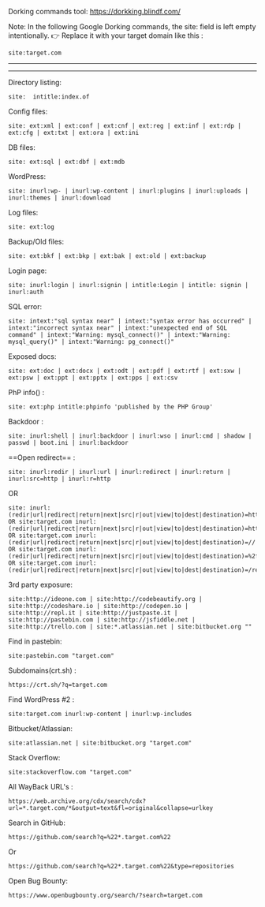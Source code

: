 
Dorking commands tool:
https://dorkking.blindf.com/

Note: In the following Google Dorking commands, the site: field is left empty intentionally.
👉 Replace it with your target domain like this :
```
site:target.com
```

-----

----


Directory listing:
```
site:  intitle:index.of
```


Config files:
```
site: ext:xml | ext:conf | ext:cnf | ext:reg | ext:inf | ext:rdp | ext:cfg | ext:txt | ext:ora | ext:ini
```



DB files:
```
site: ext:sql | ext:dbf | ext:mdb
```


WordPress:
```
site: inurl:wp- | inurl:wp-content | inurl:plugins | inurl:uploads | inurl:themes | inurl:download
```


Log files:
```
site: ext:log
```


Backup/Old files:
```
site: ext:bkf | ext:bkp | ext:bak | ext:old | ext:backup
```



Login page:
```
site: inurl:login | inurl:signin | intitle:Login | intitle: signin | inurl:auth
```



SQL error:
```
site: intext:"sql syntax near" | intext:"syntax error has occurred" | intext:"incorrect syntax near" | intext:"unexpected end of SQL command" | intext:"Warning: mysql_connect()" | intext:"Warning: mysql_query()" | intext:"Warning: pg_connect()"
```





Exposed docs:
```
site: ext:doc | ext:docx | ext:odt | ext:pdf | ext:rtf | ext:sxw | ext:psw | ext:ppt | ext:pptx | ext:pps | ext:csv
```



PhP info() :
```
site: ext:php intitle:phpinfo 'published by the PHP Group'
```


Backdoor :
```
site: inurl:shell | inurl:backdoor | inurl:wso | inurl:cmd | shadow | passwd | boot.ini | inurl:backdoor
```




==Open redirect== :
```
site: inurl:redir | inurl:url | inurl:redirect | inurl:return | inurl:src=http | inurl:r=http
```
OR
```
site: inurl:(redir|url|redirect|return|next|src|r|out|view|to|dest|destination)=http
OR site:target.com inurl:(redir|url|redirect|return|next|src|r|out|view|to|dest|destination)=https
OR site:target.com inurl:(redir|url|redirect|return|next|src|r|out|view|to|dest|destination)=// 
OR site:target.com inurl:(redir|url|redirect|return|next|src|r|out|view|to|dest|destination)=%2f%2f
OR site:target.com inurl:(redir|url|redirect|return|next|src|r|out|view|to|dest|destination)=/redirect?
```



3rd party exposure:
```
site:http://ideone.com | site:http://codebeautify.org | site:http://codeshare.io | site:http://codepen.io | site:http://repl.it | site:http://justpaste.it | site:http://pastebin.com | site:http://jsfiddle.net | site:http://trello.com | site:*.atlassian.net | site:bitbucket.org ""
```



Find in pastebin:
```
site:pastebin.com "target.com"
```


Subdomains(crt.sh) :
```
https://crt.sh/?q=target.com
```



Find WordPress #2 :
```
site:target.com inurl:wp-content | inurl:wp-includes
```



Bitbucket/Atlassian:
```
site:atlassian.net | site:bitbucket.org "target.com"
```



Stack Overflow:
```
site:stackoverflow.com "target.com"
```


All WayBack URL's :
```
https://web.archive.org/cdx/search/cdx?url=*.target.com/*&output=text&fl=original&collapse=urlkey
```


Search in GitHub:
```
https://github.com/search?q=%22*.target.com%22
```
Or
```
https://github.com/search?q=%22*.target.com%22&type=repositories
```

Open Bug Bounty:
```
https://www.openbugbounty.org/search/?search=target.com
```






